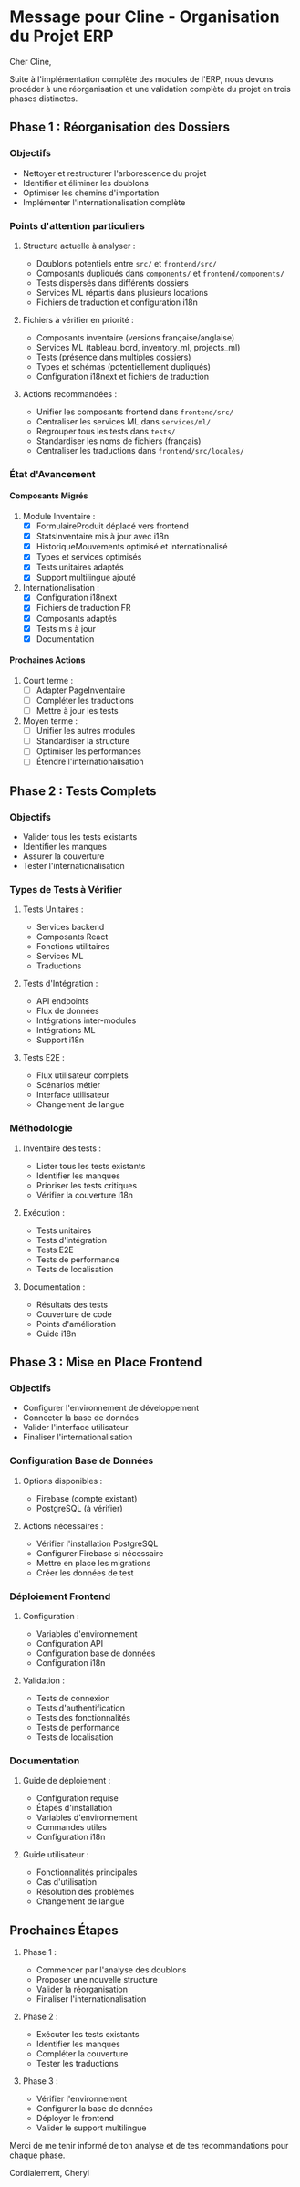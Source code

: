 # Message pour Cline - Organisation du Projet ERP

Cher Cline,

Suite à l'implémentation complète des modules de l'ERP, nous devons procéder à une réorganisation et une validation complète du projet en trois phases distinctes.

## Phase 1 : Réorganisation des Dossiers

### Objectifs
- Nettoyer et restructurer l'arborescence du projet
- Identifier et éliminer les doublons
- Optimiser les chemins d'importation
- Implémenter l'internationalisation complète

### Points d'attention particuliers
1. Structure actuelle à analyser :
   - Doublons potentiels entre `src/` et `frontend/src/`
   - Composants dupliqués dans `components/` et `frontend/components/`
   - Tests dispersés dans différents dossiers
   - Services ML répartis dans plusieurs locations
   - Fichiers de traduction et configuration i18n

2. Fichiers à vérifier en priorité :
   - Composants inventaire (versions française/anglaise)
   - Services ML (tableau_bord, inventory_ml, projects_ml)
   - Tests (présence dans multiples dossiers)
   - Types et schémas (potentiellement dupliqués)
   - Configuration i18next et fichiers de traduction

3. Actions recommandées :
   - Unifier les composants frontend dans `frontend/src/`
   - Centraliser les services ML dans `services/ml/`
   - Regrouper tous les tests dans `tests/`
   - Standardiser les noms de fichiers (français)
   - Centraliser les traductions dans `frontend/src/locales/`

### État d'Avancement

#### Composants Migrés
1. Module Inventaire :
   - [x] FormulaireProduit déplacé vers frontend
   - [x] StatsInventaire mis à jour avec i18n
   - [x] HistoriqueMouvements optimisé et internationalisé
   - [x] Types et services optimisés
   - [x] Tests unitaires adaptés
   - [x] Support multilingue ajouté

2. Internationalisation :
   - [x] Configuration i18next
   - [x] Fichiers de traduction FR
   - [x] Composants adaptés
   - [x] Tests mis à jour
   - [x] Documentation

#### Prochaines Actions
1. Court terme :
   - [ ] Adapter PageInventaire
   - [ ] Compléter les traductions
   - [ ] Mettre à jour les tests

2. Moyen terme :
   - [ ] Unifier les autres modules
   - [ ] Standardiser la structure
   - [ ] Optimiser les performances
   - [ ] Étendre l'internationalisation

## Phase 2 : Tests Complets

### Objectifs
- Valider tous les tests existants
- Identifier les manques
- Assurer la couverture
- Tester l'internationalisation

### Types de Tests à Vérifier
1. Tests Unitaires :
   - Services backend
   - Composants React
   - Fonctions utilitaires
   - Services ML
   - Traductions

2. Tests d'Intégration :
   - API endpoints
   - Flux de données
   - Intégrations inter-modules
   - Intégrations ML
   - Support i18n

3. Tests E2E :
   - Flux utilisateur complets
   - Scénarios métier
   - Interface utilisateur
   - Changement de langue

### Méthodologie
1. Inventaire des tests :
   - Lister tous les tests existants
   - Identifier les manques
   - Prioriser les tests critiques
   - Vérifier la couverture i18n

2. Exécution :
   - Tests unitaires
   - Tests d'intégration
   - Tests E2E
   - Tests de performance
   - Tests de localisation

3. Documentation :
   - Résultats des tests
   - Couverture de code
   - Points d'amélioration
   - Guide i18n

## Phase 3 : Mise en Place Frontend

### Objectifs
- Configurer l'environnement de développement
- Connecter la base de données
- Valider l'interface utilisateur
- Finaliser l'internationalisation

### Configuration Base de Données
1. Options disponibles :
   - Firebase (compte existant)
   - PostgreSQL (à vérifier)

2. Actions nécessaires :
   - Vérifier l'installation PostgreSQL
   - Configurer Firebase si nécessaire
   - Mettre en place les migrations
   - Créer les données de test

### Déploiement Frontend
1. Configuration :
   - Variables d'environnement
   - Configuration API
   - Configuration base de données
   - Configuration i18n

2. Validation :
   - Tests de connexion
   - Tests d'authentification
   - Tests des fonctionnalités
   - Tests de performance
   - Tests de localisation

### Documentation
1. Guide de déploiement :
   - Configuration requise
   - Étapes d'installation
   - Variables d'environnement
   - Commandes utiles
   - Configuration i18n

2. Guide utilisateur :
   - Fonctionnalités principales
   - Cas d'utilisation
   - Résolution des problèmes
   - Changement de langue

## Prochaines Étapes

1. Phase 1 :
   - Commencer par l'analyse des doublons
   - Proposer une nouvelle structure
   - Valider la réorganisation
   - Finaliser l'internationalisation

2. Phase 2 :
   - Exécuter les tests existants
   - Identifier les manques
   - Compléter la couverture
   - Tester les traductions

3. Phase 3 :
   - Vérifier l'environnement
   - Configurer la base de données
   - Déployer le frontend
   - Valider le support multilingue

Merci de me tenir informé de ton analyse et de tes recommandations pour chaque phase.

Cordialement,
Cheryl
